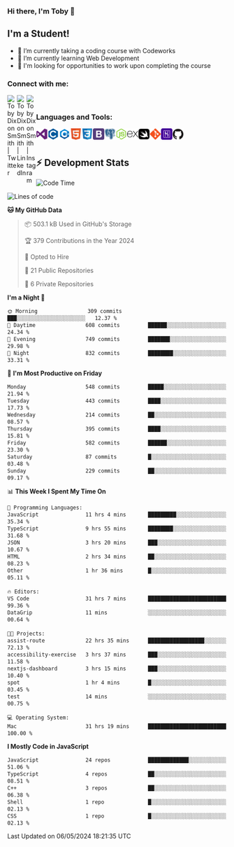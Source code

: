 ### Hi there, I'm Toby 👋

## I'm a Student!
- 🔭 I’m currently taking a coding course with Codeworks
- 🌱 I’m currently learning Web Development
- 💬 I'm looking for opportunities to work upon completing the course

### Connect with me:

[<img align="left" alt="Toby Dixon Smith | Twitter" width="22px" src="https://cdn.jsdelivr.net/npm/simple-icons@v3/icons/twitter.svg" />][twitter]
[<img align="left" alt="Toby Dixon Smith | LinkedIn" width="22px" src="https://cdn.jsdelivr.net/npm/simple-icons@v3/icons/linkedin.svg" />][linkedin]
[<img align="left" alt="Toby Dixon Smith | Instagram" width="22px" src="https://cdn.jsdelivr.net/npm/simple-icons@v3/icons/instagram.svg" />][instagram]

[twitter]: https://twitter.com/TobyDixonSmith1
[instagram]: https://www.instagram.com/toby_ds1/
[linkedin]: https://www.linkedin.com/in/toby-dixon-smith-4734331a3/

<br />

### Languages and Tools:

<img align="left" alt="Visual Studio Code" title="Visual Studio Code" width="26px" src="logos/visualstudio.png" />
<img align="left" alt="C" title="C" width="26px" src="logos/c.png" />
<img align="left" alt="C++" title="C++" width="26px" src="logos/c-plus.png" />
<img align="left" alt="HTML5" title="HTML 5" width="26px" src="logos/html.png" />
<img align="left" alt="CSS3" title="CSS 3" width="26px" src="logos/css3.png" />
<img align="left" alt="BootStrap" title="BootStrap" width="26px" src="logos/bootstrap.png" />
<img align="left" alt="PostgresSQL" title="PostgresSPQ" width="26px" src="logos/postgresql.png" />
<img align="left" alt="Node JS" title="Node JS" width="26px" src="logos/node-js.png" />
<img align="left" alt="Express" title="Express" width="26px" src="logos/express.png" />
<img align="left" alt="Swift" title="Swift" width="26px" src="logos/swift.png" />
<img align="left" alt="Git" title="Git" width="26px" src="logos/git.png" />
<img align="left" alt="Heroku" title="Heroku" width="26px" src="logos/heroku.png" />
<img align="left" alt="GitHub" title="GitHub" width="26px" src="logos/github.png" />
<br />
<br />

## :zap: Development Stats

<!--START_SECTION:waka-->
![Code Time](http://img.shields.io/badge/Code%20Time-533%20hrs-blue)

![Lines of code](https://img.shields.io/badge/From%20Hello%20World%20I%27ve%20Written-2.1%20million%20lines%20of%20code-blue)

**🐱 My GitHub Data** 

> 📦 503.1 kB Used in GitHub's Storage 
 > 
> 🏆 379 Contributions in the Year 2024
 > 
> 💼 Opted to Hire
 > 
> 📜 21 Public Repositories 
 > 
> 🔑 6 Private Repositories 
 > 
**I'm a Night 🦉** 

```text
🌞 Morning                309 commits         ███░░░░░░░░░░░░░░░░░░░░░░   12.37 % 
🌆 Daytime                608 commits         ██████░░░░░░░░░░░░░░░░░░░   24.34 % 
🌃 Evening                749 commits         ███████░░░░░░░░░░░░░░░░░░   29.98 % 
🌙 Night                  832 commits         ████████░░░░░░░░░░░░░░░░░   33.31 % 
```
📅 **I'm Most Productive on Friday** 

```text
Monday                   548 commits         █████░░░░░░░░░░░░░░░░░░░░   21.94 % 
Tuesday                  443 commits         ████░░░░░░░░░░░░░░░░░░░░░   17.73 % 
Wednesday                214 commits         ██░░░░░░░░░░░░░░░░░░░░░░░   08.57 % 
Thursday                 395 commits         ████░░░░░░░░░░░░░░░░░░░░░   15.81 % 
Friday                   582 commits         ██████░░░░░░░░░░░░░░░░░░░   23.30 % 
Saturday                 87 commits          █░░░░░░░░░░░░░░░░░░░░░░░░   03.48 % 
Sunday                   229 commits         ██░░░░░░░░░░░░░░░░░░░░░░░   09.17 % 
```


📊 **This Week I Spent My Time On** 

```text
💬 Programming Languages: 
JavaScript               11 hrs 4 mins       █████████░░░░░░░░░░░░░░░░   35.34 % 
TypeScript               9 hrs 55 mins       ████████░░░░░░░░░░░░░░░░░   31.68 % 
JSON                     3 hrs 20 mins       ███░░░░░░░░░░░░░░░░░░░░░░   10.67 % 
HTML                     2 hrs 34 mins       ██░░░░░░░░░░░░░░░░░░░░░░░   08.23 % 
Other                    1 hr 36 mins        █░░░░░░░░░░░░░░░░░░░░░░░░   05.11 % 

🔥 Editors: 
VS Code                  31 hrs 7 mins       █████████████████████████   99.36 % 
DataGrip                 11 mins             ░░░░░░░░░░░░░░░░░░░░░░░░░   00.64 % 

🐱‍💻 Projects: 
assist-route             22 hrs 35 mins      ██████████████████░░░░░░░   72.13 % 
accessibility-exercise   3 hrs 37 mins       ███░░░░░░░░░░░░░░░░░░░░░░   11.58 % 
nextjs-dashboard         3 hrs 15 mins       ███░░░░░░░░░░░░░░░░░░░░░░   10.40 % 
spot                     1 hr 4 mins         █░░░░░░░░░░░░░░░░░░░░░░░░   03.45 % 
test                     14 mins             ░░░░░░░░░░░░░░░░░░░░░░░░░   00.75 % 

💻 Operating System: 
Mac                      31 hrs 19 mins      █████████████████████████   100.00 % 
```

**I Mostly Code in JavaScript** 

```text
JavaScript               24 repos            █████████████░░░░░░░░░░░░   51.06 % 
TypeScript               4 repos             ██░░░░░░░░░░░░░░░░░░░░░░░   08.51 % 
C++                      3 repos             ██░░░░░░░░░░░░░░░░░░░░░░░   06.38 % 
Shell                    1 repo              █░░░░░░░░░░░░░░░░░░░░░░░░   02.13 % 
CSS                      1 repo              █░░░░░░░░░░░░░░░░░░░░░░░░   02.13 % 
```




 Last Updated on 06/05/2024 18:21:35 UTC
<!--END_SECTION:waka-->
